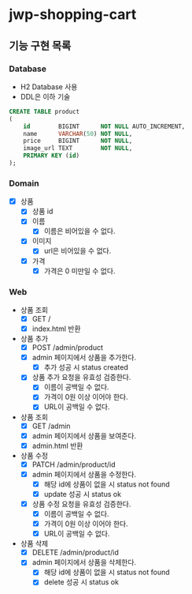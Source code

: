 # jwp-shopping-cart

## 기능 구현 목록

### Database

- H2 Database 사용
- DDL은 이하 기술

```sql
CREATE TABLE product
(
    id        BIGINT      NOT NULL AUTO_INCREMENT,
    name      VARCHAR(50) NOT NULL,
    price     BIGINT      NOT NULL,
    image_url TEXT        NOT NULL,
    PRIMARY KEY (id)
);

```

### Domain

- [x] 상품
    - [x] 상품 id
    - [x] 이름
        - [x] 이름은 비어있을 수 없다.
    - [x] 이미지
        - [x] url은 비어있을 수 없다.
    - [x] 가격
        - [x] 가격은 0 미만일 수 없다.

### Web

- 상품 조회
    - [x] GET /
    - [x] index.html 반환

- 상품 추가
    - [x] POST /admin/product
    - [x] admin 페이지에서 상품을 추가한다.
        - [x] 추가 성공 시 status created
    - [x] 상품 추가 요청을 유효성 검증한다.
        - [x] 이름이 공백일 수 없다.
        - [x] 가격이 0원 이상 이어야 한다.
        - [x] URL이 공백일 수 없다.

- 상품 조회
    - [x] GET /admin
    - [x] admin 페이지에서 상품을 보여준다.
    - [x] admin.html 반환

- 상품 수정
    - [x] PATCH /admin/product/id
    - [x] admin 페이지에서 상품을 수정한다.
        - [x] 해당 id에 상품이 없을 시 status not found
        - [x] update 성공 시 status ok
    - [x] 상품 수정 요청을 유효성 검증한다.
        - [x] 이름이 공백일 수 없다.
        - [x] 가격이 0원 이상 이어야 한다.
        - [x] URL이 공백일 수 없다.

- 상품 삭제
    - [x] DELETE /admin/product/id
    - [x] admin 페이지에서 상품을 삭제한다.
        - [x] 해당 id에 상품이 없을 시 status not found
        - [x] delete 성공 시 status ok
